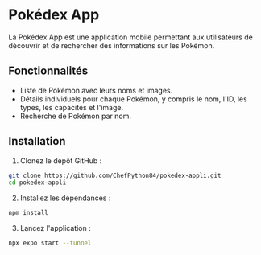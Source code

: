 # Pokédex App

La Pokédex App est une application mobile permettant aux utilisateurs de découvrir et de rechercher des informations sur les Pokémon.

## Fonctionnalités

- Liste de Pokémon avec leurs noms et images.
- Détails individuels pour chaque Pokémon, y compris le nom, l'ID, les types, les capacités et l'image.
- Recherche de Pokémon par nom.


## Installation

1. Clonez le dépôt GitHub :

```bash
git clone https://github.com/ChefPython84/pokedex-appli.git
cd pokedex-appli
```

2. Installez les dépendances :

```bash
npm install
```

3. Lancez l'application :

```bash
npx expo start --tunnel
```